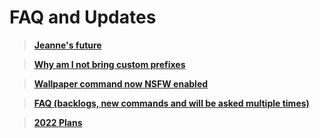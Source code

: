 # FAQ and Updates

> [**Jeanne's future**](https://github.com/ZaneRE544/ZaneRE544/blob/main/Future%20of%20Jeanne.md)

> [**Why am I not bring custom prefixes**](https://github.com/ZaneRE544/ZaneRE544/blob/main/Custom%20prefixes%20in%20Jeanne.md)

> [**Wallpaper command now NSFW enabled**](https://github.com/ZaneRE544/ZaneRE544/blob/main/Why%20the%20wallpaper%20command%20is%20now%20NSFW%20enabled.txt)

> [**FAQ (backlogs, new commands and will be asked multiple times)**](https://github.com/ZaneRE544/ZaneRE544/blob/main/FAQ.txt)

> [**2022 Plans**](https://github.com/ZaneRE544/ZaneRE544/blob/main/2022%20plans.md)


